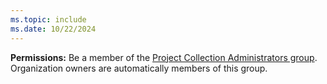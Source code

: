 ```yaml
---
ms.topic: include
ms.date: 10/22/2024
---
```


**Permissions:** Be a member of the [Project Collection Administrators group](../organizations/security/look-up-project-collection-administrators.md). Organization owners are automatically members of this group.
